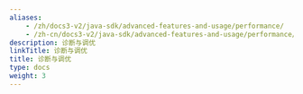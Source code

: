 ```yaml
---
aliases:
    - /zh/docs3-v2/java-sdk/advanced-features-and-usage/performance/
    - /zh-cn/docs3-v2/java-sdk/advanced-features-and-usage/performance/
description: 诊断与调优
linkTitle: 诊断与调优
title: 诊断与调优
type: docs
weight: 3
---
```


